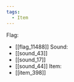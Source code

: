 ```yaml
---
tags:
  - Item
---
```

Flag:
- [[flag_11488]]
Sound:
- [[sound_43]]
- [[sound_17]]
- [[sound_44]]
Item:
- [[item_398]]
